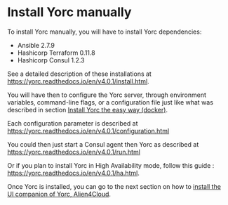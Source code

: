 # Install Yorc manually

To install Yorc manually, you will have to install Yorc dependencies:

* Ansible 2.7.9
* Hashicorp Terraform 0.11.8
* Hashicorp Consul 1.2.3

See a detailed description of these installations at <https://yorc.readthedocs.io/en/v4.0.1/install.html>.

You will have then to configure the Yorc server, through environment variables,
command-line flags, or a configuration file just like what was described in
section [Install Yorc the easy way (docker)](install_yorc_docker.md).

Each configuration parameter is described at <https://yorc.readthedocs.io/en/v4.0.1/configuration.html>

You could then just start a Consul agent then Yorc as described at <https://yorc.readthedocs.io/en/v4.0.1/run.html>

Or if you plan to install Yorc in High Availability mode, follow this guide : <https://yorc.readthedocs.io/en/v4.0.1/ha.html>.

Once Yorc is installed, you can go to the next section on how to [install the UI companion of Yorc, Alien4Cloud](install_a4c.md).
